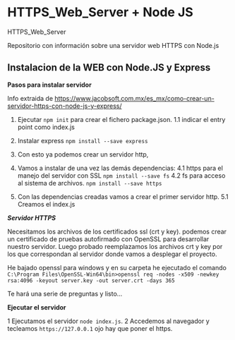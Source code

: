 # HTTPS_Web_Server + Node JS
HTTPS_Web_Server

Repositorio con información sobre una servidor web HTTPS con Node.js 

## Instalacion de la WEB con Node.JS y Express

**Pasos para instalar servidor**

Info extraida de https://www.jacobsoft.com.mx/es_mx/como-crear-un-servidor-https-con-node-js-y-express/

1. Ejecutar `npm init` para crear el fichero package.json.
1.1 indicar el entry point como index.js

2. Instalar express `npm install --save express`

3. Con esto ya podemos crear un servidor http, 
4. Vamos a instalar de una vez las demás dependencias: 
4.1 https para el manejo del servidor con SSL `npm install --save fs`
4.2 fs para acceso al sistema de archivos. `npm install --save https`

5. Con las dependencias creadas vamos a crear el primer servidor http.
5.1 Creamos el index.js

***Servidor HTTPS***

Necesitamos los archivos de los certificados ssl (crt y key).
podemos crear un certificado de pruebas autofirmado con OpenSSL para desarrollar nuestro servidor.
Luego probado reemplazamos los archivos crt y key por los que correspondan al servidor donde vamos a desplegar el proyecto.

He bajado openssl para windows y en su carpeta he ejecutado el comando
`C:\Program Files\OpenSSL-Win64\bin>openssl req -nodes -x509 -newkey rsa:4096 -keyout server.key -out server.crt -days 365`

Te hará una serie de preguntas y listo...

**Ejecutar el servidor**

1 Ejecutamos el servidor `node index.js`.
2 Accedemos al navegador y tecleamos `https://127.0.0.1` ojo hay que poner el https. 

